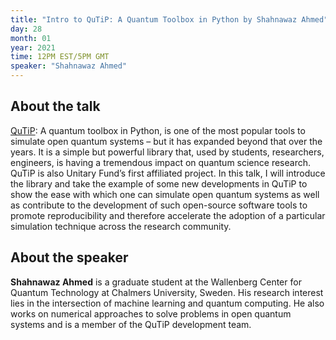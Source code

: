 ```yaml
---
title: "Intro to QuTiP: A Quantum Toolbox in Python by Shahnawaz Ahmed"
day: 28
month: 01
year: 2021
time: 12PM EST/5PM GMT
speaker: "Shahnawaz Ahmed"
---
```


## About the talk
    
[QuTiP](http://qutip.org/): A quantum toolbox in Python, is one of the most popular tools to simulate open quantum systems – but it has expanded beyond that over the years. It is a simple but powerful library that, used by students, researchers, engineers, is having a tremendous impact on quantum science research. QuTiP is also Unitary Fund’s first affiliated project. In this talk, I will introduce the library and take the example of some new developments in QuTiP to show the ease with which one can simulate open quantum systems as well as contribute to the development of such open-source software tools to promote reproducibility and therefore accelerate the adoption of a particular simulation technique across the research community.
    
      
## About the speaker
    
**Shahnawaz Ahmed** is a graduate student at the Wallenberg Center for Quantum Technology at Chalmers University, Sweden. His research interest lies in the intersection of machine learning and quantum computing. He also works on numerical approaches to solve problems in open quantum systems and is a member of the QuTiP development team.
